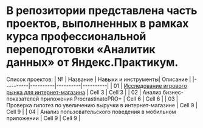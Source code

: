 # В репозитории представлена часть проектов, выполненных в рамках курса профессиональной переподготовки «Аналитик данных» от Яндекс.Практикум.
Список проектов:
| № | Название | Навыки и инструменты| Описание |
|----------|----------|----------|----------|
| 01    | [Исследование игрового рынка для интернет-магазина](https://github.com/y-sergeeva/Portfolio/tree/main/Training_projects/1.%20%D0%98%D1%81%D1%81%D0%BB%D0%B5%D0%B4%D0%BE%D0%B2%D0%B0%D0%BD%D0%B8%D0%B5%20%D0%B8%D0%B3%D1%80%D0%BE%D0%B2%D0%BE%D0%B3%D0%BE%20%D1%80%D1%8B%D0%BD%D0%BA%D0%B0%20%D0%B4%D0%BB%D1%8F%20%D0%B8%D0%BD%D1%82%D0%B5%D1%80%D0%BD%D0%B5%D1%82-%D0%BC%D0%B0%D0%B3%D0%B0%D0%B7%D0%B8%D0%BD%D0%B0)  | Cell 3   | Cell 3   |
| 02   | Анализ бизнес-показателей приложения ProcrastinatePRO+  | Cell 6   | Cell 6   |
| 03   | Проверка гипотез по увеличению выручки в интернет-магазине  | Cell 9   | Cell 9   |
| 04    | Анализ пользовательского поведения в мобильном приложении   | Cell 9   | Cell 9   |

